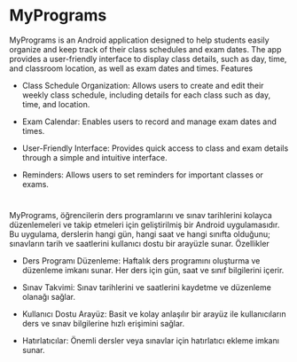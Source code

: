 # MyPrograms

MyPrograms is an Android application designed to help students easily organize and keep track of their class schedules and exam dates. The app provides a user-friendly interface to display class details, such as day, time, and classroom location, as well as exam dates and times.
Features

* Class Schedule Organization: Allows users to create and edit their weekly class schedule, including details for each class such as day, time, and location.

* Exam Calendar: Enables users to record and manage exam dates and times.

* User-Friendly Interface: Provides quick access to class and exam details through a simple and intuitive interface.

* Reminders: Allows users to set reminders for important classes or exams.



#
MyPrograms, öğrencilerin ders programlarını ve sınav tarihlerini kolayca düzenlemeleri ve takip etmeleri için geliştirilmiş bir Android uygulamasıdır. Bu uygulama, derslerin hangi gün, hangi saat ve hangi sınıfta olduğunu; sınavların tarih ve saatlerini kullanıcı dostu bir arayüzle sunar.
Özellikler

* Ders Programı Düzenleme: Haftalık ders programını oluşturma ve düzenleme imkanı sunar. Her ders için gün, saat ve sınıf bilgilerini içerir.

* Sınav Takvimi: Sınav tarihlerini ve saatlerini kaydetme ve düzenleme olanağı sağlar.

* Kullanıcı Dostu Arayüz: Basit ve kolay anlaşılır bir arayüz ile kullanıcıların ders ve sınav bilgilerine hızlı erişimini sağlar.

* Hatırlatıcılar: Önemli dersler veya sınavlar için hatırlatıcı ekleme imkanı sunar.
